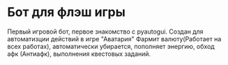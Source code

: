 # Бот для флэш игры
Первый игровой бот, первое знакомство с pyautogui. Создан для автоматизции действий в игре "Аватария"
Фармит валюту(Работает на всех работах), автоматически убирается, пополняет энергию, обход афк (Антиафк), выполнения квестовых заданий.
